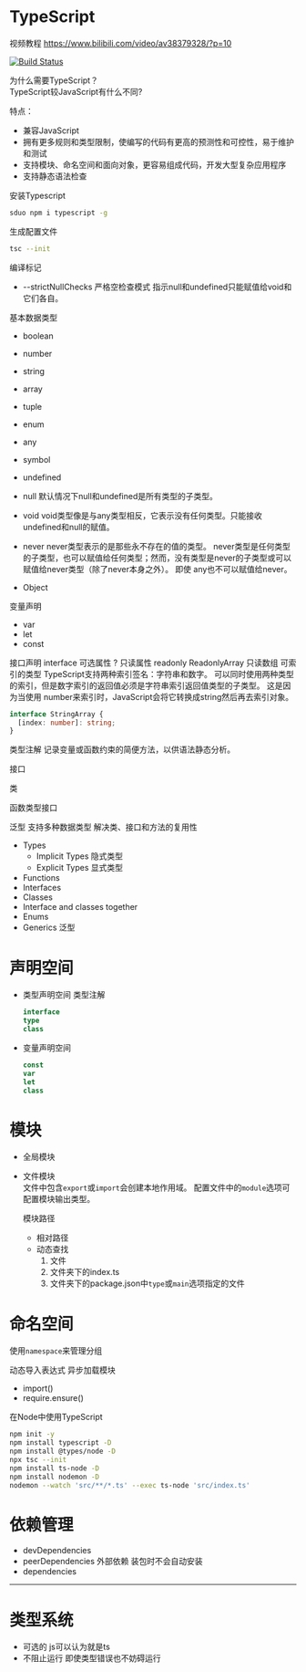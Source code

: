 # TypeScript
视频教程
https://www.bilibili.com/video/av38379328/?p=10

[![Build Status](https://travis-ci.org/DreamerKing/learn-typescript.svg?branch=master)](https://travis-ci.org/DreamerKing/learn-typescript)  

为什么需要TypeScript？   
TypeScript较JavaScript有什么不同?

特点：
+ 兼容JavaScript
+ 拥有更多规则和类型限制，使编写的代码有更高的预测性和可控性，易于维护和测试
+ 支持模块、命名空间和面向对象，更容易组成代码，开发大型复杂应用程序
+ 支持静态语法检查

安装Typescript
```bash
sduo npm i typescript -g
```

生成配置文件
```bash
tsc --init
```
编译标记
+ --strictNullChecks 严格空检查模式 指示null和undefined只能赋值给void和它们各自。

基本数据类型
+ boolean
+ number
+ string
+ array
+ tuple
+ enum
+ any
+ symbol
+ undefined
+ null 默认情况下null和undefined是所有类型的子类型。
+ void void类型像是与any类型相反，它表示没有任何类型。只能接收undefined和null的赋值。
+ never never类型表示的是那些永不存在的值的类型。 never类型是任何类型的子类型，也可以赋值给任何类型；然而，没有类型是never的子类型或可以赋值给never类型（除了never本身之外）。 即使 any也不可以赋值给never。

+ Object


变量声明
+ var
+ let 
+ const 

接口声明
interface
可选属性 ?
只读属性 readonly 
ReadonlyArray 只读数组
可索引的类型 
TypeScript支持两种索引签名：字符串和数字。 可以同时使用两种类型的索引，但是数字索引的返回值必须是字符串索引返回值类型的子类型。 这是因为当使用 number来索引时，JavaScript会将它转换成string然后再去索引对象。
```ts
interface StringArray {
  [index: number]: string;
}
```

类型注解 记录变量或函数约束的简便方法，以供语法静态分析。

接口

类

函数类型接口

泛型 支持多种数据类型 解决类、接口和方法的复用性


+ Types
  + Implicit Types 隐式类型
  + Explicit Types 显式类型
+ Functions
+ Interfaces
+ Classes
+ Interface and classes together
+ Enums
+ Generics 泛型

# 声明空间
+ 类型声明空间 类型注解
  
  ```ts
  interface 
  type
  class
  ```
+ 变量声明空间
  
  ```ts
  const 
  var 
  let
  class
  ```

# 模块
+ 全局模块
+ 文件模块  
  文件中包含`export`或`import`会创建本地作用域。
  配置文件中的`module`选项可配置模块输出类型。 

  模块路径
  + 相对路径
  + 动态查找
    1. 文件
    2. 文件夹下的index.ts
    3. 文件夹下的package.json中`type`或`main`选项指定的文件
 
 # 命名空间 
 使用`namespace`来管理分组

 动态导入表达式  异步加载模块
 + import()
 + require.ensure()

在Node中使用TypeScript
```sh
npm init -y
npm install typescript -D
npm install @types/node -D
npx tsc --init
npm install ts-node -D
npm install nodemon -D
nodemon --watch 'src/**/*.ts' --exec ts-node 'src/index.ts'
```

# 依赖管理
+ devDependencies
+ peerDependencies 外部依赖 装包时不会自动安装
+ dependencies 

<hr/>   

# 类型系统  
+ 可选的 js可以认为就是ts
+ 不阻止运行 即使类型错误也不妨碍运行